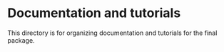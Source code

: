 # Documentation and tutorials
This directory is for organizing documentation and tutorials for the final package.

